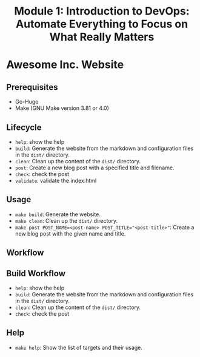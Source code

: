 <h1 align="center"> Module 1: Introduction to DevOps: Automate Everything to Focus on What Really Matters</h1>

# Awesome Inc. Website

## Prerequisites
- Go-Hugo
- Make (GNU Make version 3.81 or 4.0)

## Lifecycle
- `help`: show the help
- `build`: Generate the website from the markdown and configuration files in the `dist/` directory.
- `clean`: Clean up the content of the `dist/` directory.
- `post`: Create a new blog post with a specified title and filename.
- `check`: check the post
- `validate`: validate the index.html

## Usage
- `make build`: Generate the website.
- `make clean`: Clean up the `dist/` directory.
- `make post POST_NAME=<post-name> POST_TITLE="<post-title>"`: Create a new blog post with the given name and title.

## Workflow

## Build Workflow

- `help`: show the help
- `build`: Generate the website from the markdown and configuration files in the `dist/` directory.
- `clean`: Clean up the content of the `dist/` directory.
- `check`: check the post

## Help
- `make help`: Show the list of targets and their usage.

